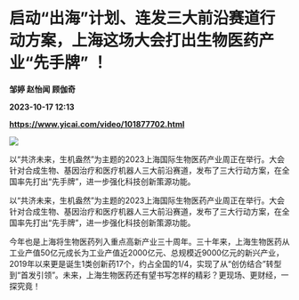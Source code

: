 # 启动“出海”计划、连发三大前沿赛道行动方案，上海这场大会打出生物医药产业“先手牌” ！
**邹婷 赵怡闻 顾伽奇**

**2023-10-17 12:13**

**https://www.yicai.com/video/101877702.html**

![](http://imgcdn.yicai.com/vms-new/2023/10/ba4b547d-b718-4a45-9e6e-396856fdedbd.jpg) 

以“共济未来，生机盎然”为主题的2023上海国际生物医药产业周正在举行。大会针对合成生物、基因治疗和医疗机器人三大前沿赛道，发布了三大行动方案，在全国率先打出“先手牌”，进一步强化科技创新策源功能。

以“共济未来，生机盎然”为主题的2023上海国际生物医药产业周正在举行。大会针对合成生物、基因治疗和医疗机器人三大前沿赛道，发布了三大行动方案，在全国率先打出“先手牌”，进一步强化科技创新策源功能。

今年也是上海将生物医药列入重点高新产业三十周年。三十年来，上海生物医药从工业产值50亿元成长为工业产值近2000亿元、总规模近9000亿元的新兴产业，2019年以来更是诞生1类创新药17个，约占全国的1/4，实现了从“创仿结合”转型到“首发引领”。未来，上海生物医药还有望书写怎样的精彩？更现场、更财经，一探究竟！
